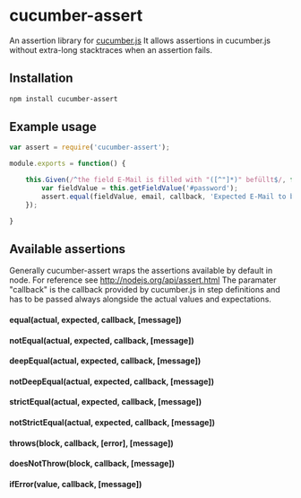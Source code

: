 cucumber-assert
===============
An assertion library for [cucumber.js](https://github.com/cucumber/cucumber-js)
It allows assertions in cucumber.js without extra-long stacktraces when an assertion fails.

## Installation
~~~ bash
npm install cucumber-assert
~~~

## Example usage
```javascript
var assert = require('cucumber-assert');

module.exports = function() {

	this.Given(/^the field E-Mail is filled with "([^"]*)" befüllt$/, function (email, callback) {
		var fieldValue = this.getFieldValue('#password');
		assert.equal(fieldValue, email, callback, 'Expected E-Mail to be ' + email);
	});

}
```

## Available assertions
Generally cucumber-assert wraps the assertions available by default in node. For reference see http://nodejs.org/api/assert.html
The paramater "callback" is the callback provided by cucumber.js in step definitions and has to be passed always alongside the actual values and expectations.

#### equal(actual, expected, callback, [message])
#### notEqual(actual, expected, callback, [message])
#### deepEqual(actual, expected, callback, [message])
#### notDeepEqual(actual, expected, callback, [message])
#### strictEqual(actual, expected, callback, [message])
#### notStrictEqual(actual, expected, callback, [message])
#### throws(block, callback, [error], [message])
#### doesNotThrow(block, callback, [message])
#### ifError(value, callback, [message])
